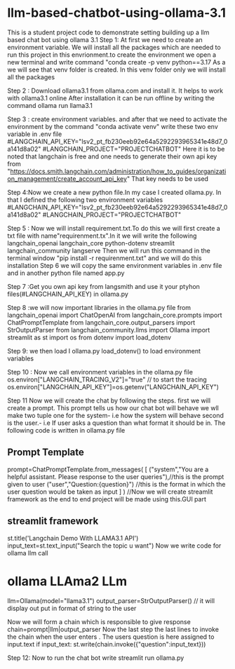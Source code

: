 # llm-based-chatbot-using-ollama-3.1
This is a student project code  to demonstrate setting building up a llm based chat bot using ollama 3.1
Step 1: At first we need to create an environment variable. We will install all the packages which are needed to run this project in this envrionment.to create the environment we open a new terminal and write command 
"conda create -p venv python==3.17
As a we will see that venv folder is created. In this venv folder only we will install all the packages

 Step 2 : Download ollama3.1 from ollama.com and install it. It helps to work with ollama3.1 online
After installation it can be run offline 
by writing the command
ollama run llama3.1

Step 3 : create environment variables. and after that we need to activate the environment by the command
"conda activate venv"
write these two env variable in .env file
#LANGCHAIN_API_KEY="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"
#LANGCHAIN_PROJECT="PROJECTCHATBOT"
 Here it is to be noted that langchain is free and one needs to generate their own api key from 
"https://docs.smith.langchain.com/administration/how_to_guides/organization_management/create_account_api_key"
That key needs to be used

Step 4:Now we create a new python file.In my case I created ollama.py. In that I defined the following two environment variables
#LANGCHAIN_API_KEY="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"
#LANGCHAIN_PROJECT="PROJECTCHATBOT"

Step 5 : Now we will install requirement.txt.To do this we will first create a txt file with name"requirenment.tx".In it we will write the following
langchain_openai 
langchain_core
python-dotenv
streamlit
langchain_community
langserve
 Then we will run this command in the terminal window
	"pip install -r requirenment.txt"
 and we will do this installation
Step 6 we will copy the same environment variables in .env file and in another python file named app.py

Step 7 :Get you own api key from langsmith and use it your ptyhon files(#LANGCHAIN_API_KEY) in ollama.py

Step 8 :we will now important libraries in the ollama.py file
from langchain_openai import ChatOpenAI
from langchain_core.prompts import ChatPromptTemplate
from langchain_core.output_parsers import StrOutputParser
from langchain_community.llms import Ollama
import streamlit as st
import os
from dotenv import load_dotenv

Step 9: we then load I ollama.py
load_dotenv() 
to load environment variables

Step 10 : Now we call environment variables in the ollama.py file
os.environ["LANGCHAIN_TRACING_V2"]="true" // to start the tracing
os.environ["LANGCHAIN_API_KEY"]=os.getenv("LANGCHAIN_API_KEY")

Step 11 Now we will create the chat by following the steps.
first we will create a prompt. This prompt tells us how our chat bot will behave
we wll make two tuple
one for the system- i.e how the system will behave
second is the user.- i.e If user asks a question than what format it should be in. The following code is written in ollama.py file

## Prompt Template

prompt=ChatPromptTemplate.from_messages(
    [
        ("system","You are a helpful assistant. Please response to the user queries"),//this is the prompt  given to user
        ("user","Question:{question}") //this is the format in which the user question would be taken as input 
    ]
)
//Now we will create streamlit framework as the end to end project will be made using this.GUI part

## streamlit framework

st.title('Langchain Demo With LLAMA3.1 API')
input_text=st.text_input("Search the topic u want")
Now we write code for ollama llm call
# ollama LLAma2 LLm 
llm=Ollama(model="llama3.1")
output_parser=StrOutputParser() // it will display out put in format of string to the user


Now we will form a chain which is responsible to give response
chain=prompt|llm|output_parser
 Now the last step 
the last lines to invoke the chain when the user enters . The users question is here assigned to input.text
if input_text:
    st.write(chain.invoke({"question":input_text}))

Step 12: Now to run the chat bot write
streamlit run ollama.py
